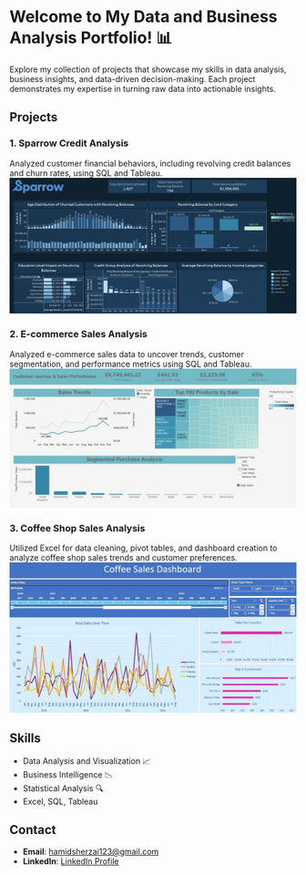 # Welcome to My Data and Business Analysis Portfolio! 📊

Explore my collection of projects that showcase my skills in data analysis, business insights, and data-driven decision-making. Each project demonstrates my expertise in turning raw data into actionable insights.

## Projects
### 1. Sparrow Credit Analysis
Analyzed customer financial behaviors, including revolving credit balances and churn rates, using SQL and Tableau.
![Sparrow Credit Dashboard](https://github.com/HamidSherz/sparrow-credit-analysis/blob/main/tableau_visuals/dashboard_image.JPG)

### 2. E-commerce Sales Analysis
Analyzed e-commerce sales data to uncover trends, customer segmentation, and performance metrics using SQL and Tableau.
![E-commerce Dashboard](https://github.com/HamidSherz/ecommerce-sales-analysis/blob/main/Tableau_visuals/dashboard_image.JPG)

### 3. Coffee Shop Sales Analysis
Utilized Excel for data cleaning, pivot tables, and dashboard creation to analyze coffee shop sales trends and customer preferences.
![Coffee Shop Dashboard](https://github.com/HamidSherz/excel-coffee-sales-analysis/blob/main/dashboard_image.JPG)

## Skills
- Data Analysis and Visualization 📈
- Business Intelligence 📉
- Statistical Analysis 🔍
- Excel, SQL, Tableau


## Contact
- **Email**: [hamidsherzai123@gmail.com](mailto:hamidsherzai123@gmail.com)
- **LinkedIn**: [LinkedIn Profile](https://www.linkedin.com/in/hamid-s-237238101/)

